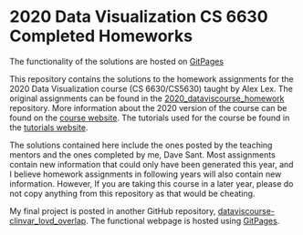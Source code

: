 # 2020 Data Visualization CS 6630 Completed Homeworks

The functionality of the solutions are hosted on [GitPages](https://davidwsant.github.io/dataviscourse-2020-completed-homeworks/)

This repository contains the solutions to the homework assignments for the 2020
Data Visualization course (CS 6630/CS5630) taught by Alex Lex. The original assignments
can be found in the [2020_dataviscourse_homework](https://github.com/dataviscourse/2020_dataviscourse_homework)
repository. More information about the 2020 version of the course can be found on
the [course website](http://dataviscourse.net/2020/index.html). The tutorials used
for the course be found in the [tutorials website](http://dataviscourse.net/tutorials/).

The solutions contained here include the ones posted by the teaching mentors and
the ones completed by me, Dave Sant. Most assignments contain new information that
could only have been generated this year, and I believe homework assignments in following
years will also contain new information. However, If you are taking this course in a
later year, please do not copy anything from this repository as that would be cheating.

My final project is posted in another GitHub repository, [dataviscourse-clinvar_lovd_overlap](https://github.com/davidwsant/dataviscourse-clinvar_lovd_overlap). The functional webpage is hosted using
[GitPages](https://davidwsant.github.io/dataviscourse-clinvar_lovd_overlap/).
